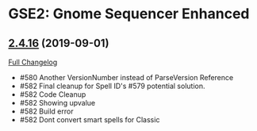 # GSE2: Gnome Sequencer Enhanced

## [2.4.16](https://github.com/TimothyLuke/GnomeSequencer-Enhanced/tree/2.4.16) (2019-09-01)
[Full Changelog](https://github.com/TimothyLuke/GnomeSequencer-Enhanced/compare/2.4.15...2.4.16)

- #580 Another VersionNumber instead of ParseVersion Reference  
- #582 Final cleanup for Spell ID's  #579 potential solution.  
- #582 Code Cleanup  
- #582 Showing upvalue  
- #582 Build error  
- #582 Dont convert smart spells for Classic  
